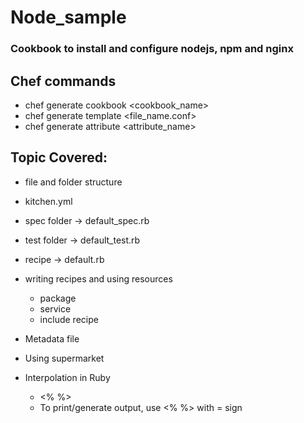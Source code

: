 # Node_sample

### Cookbook to install and configure nodejs, npm and nginx

## Chef commands
- chef generate cookbook <cookbook_name>
- chef generate template <file_name.conf>
- chef generate attribute <attribute_name>

## Topic Covered:
- file and folder structure
- kitchen.yml
- spec folder -> default_spec.rb
- test folder -> default_test.rb
- recipe -> default.rb
- writing recipes and using resources
    - package
    - service
    - include recipe

- Metadata file
- Using supermarket

- Interpolation in Ruby
  - <% %>
  - To print/generate output, use <% %> with = sign
